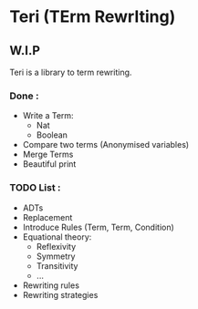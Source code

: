 # Teri (TErm RewrIting)

## W.I.P

Teri is a library to term rewriting.

### Done :

- Write a Term:
  - Nat
  - Boolean
- Compare two terms (Anonymised variables)
- Merge Terms
- Beautiful print

### TODO List :

- ADTs
- Replacement
- Introduce Rules (Term, Term, Condition)
- Equational theory:
  - Reflexivity
  - Symmetry
  - Transitivity
  - ...
- Rewriting rules
- Rewriting strategies
